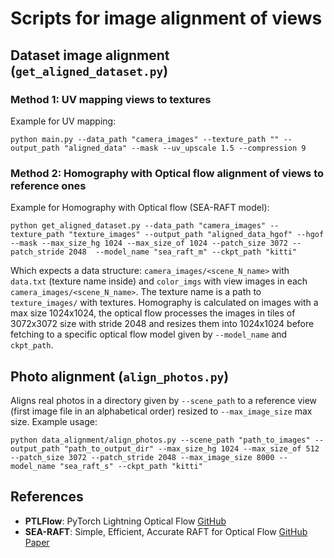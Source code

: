 # Scripts for image alignment of views
## Dataset image alignment (`get_aligned_dataset.py`)
### Method 1: UV mapping views to textures
Example for UV mapping:
```
python main.py --data_path "camera_images" --texture_path "" --output_path "aligned_data" --mask --uv_upscale 1.5 --compression 9
```

### Method 2: Homography with Optical flow alignment of views to reference ones
Example for Homography with Optical flow (SEA-RAFT model):
```
python get_aligned_dataset.py --data_path "camera_images" --texture_path "texture_images" --output_path "aligned_data_hgof" --hgof --mask --max_size_hg 1024 --max_size_of 1024 --patch_size 3072 --patch_stride 2048  --model_name "sea_raft_m" --ckpt_path "kitti"
```
Which expects a data structure: `camera_images/<scene_N_name>` with `data.txt` (texture name inside) and `color_imgs` with view images in each `camera_images/<scene_N_name>`. The texture name is a path to `texture_images/` with textures. Homography is calculated on images with a max size 1024x1024, the optical flow processes the images in tiles of 3072x3072 size with stride 2048 and resizes them into 1024x1024 before fetching to a specific optical flow model given by `--model_name` and `ckpt_path`.

## Photo alignment (`align_photos.py`)
Aligns real photos in a directory given by `--scene_path` to a reference view (first image file in an alphabetical order) resized to `--max_image_size` max size.
Example usage:
```
python data_alignment/align_photos.py --scene_path "path_to_images" --output_path "path_to_output_dir" --max_size_hg 1024 --max_size_of 512 --patch_size 3072 --patch_stride 2048 --max_image_size 8000 --model_name "sea_raft_s" --ckpt_path "kitti"
```

## References
- **PTLFlow**: PyTorch Lightning Optical Flow [GitHub](https://github.com/hmorimitsu/ptlflow)
- **SEA-RAFT**: Simple, Efficient, Accurate RAFT for Optical Flow [GitHub](https://github.com/princeton-vl/SEA-RAFT) [Paper](https://arxiv.org/abs/2405.14793)
